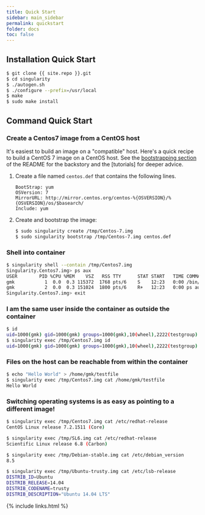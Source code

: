 ```yaml
---
title: Quick Start
sidebar: main_sidebar
permalink: quickstart
folder: docs
toc: false
---
```


## Installation Quick Start

```bash
$ git clone {{ site.repo }}.git
$ cd singularity
$ ./autogen.sh
$ ./configure --prefix=/usr/local
$ make
$ sudo make install
```

## Command Quick Start

### Create a Centos7 image from a CentOS host

It's easiest to build an image on a "compatible" host.  Here's a quick
recipe to build a CentOS 7 image on a CentOS host.  See
the [bootstrapping section][readme-bootstrapping] of the README for
the backstory and the [tutorials] for deeper advice.

1. Create a file named `centos.def` that contains the following lines.

   ```
   BootStrap: yum
   OSVersion: 7
   MirrorURL: http://mirror.centos.org/centos-%{OSVERSION}/%{OSVERSION}/os/$basearch/
   Include: yum
   ```

2. Create and bootstrap the image:

   ```bash
   $ sudo singularity create /tmp/Centos-7.img
   $ sudo singularity bootstrap /tmp/Centos-7.img centos.def
   ```

### Shell into container
```bash
$ singularity shell --contain /tmp/Centos7.img 
Singularity.Centos7.img> ps aux
USER        PID %CPU %MEM    VSZ   RSS TTY      STAT START   TIME COMMAND
gmk           1  0.0  0.3 115372  1768 pts/6    S    12:23   0:00 /bin/bash --norc --noprofile
gmk           2  0.0  0.3 151024  1800 pts/6    R+   12:23   0:00 ps aux
Singularity.Centos7.img> exit
````

### I am the same user inside the container as outside the container

```bash
$ id
uid=1000(gmk) gid=1000(gmk) groups=1000(gmk),10(wheel),2222(testgroup)
$ singularity exec /tmp/Centos7.img id
uid=1000(gmk) gid=1000(gmk) groups=1000(gmk),10(wheel),2222(testgroup)
````

### Files on the host can be reachable from within the container
```bash
$ echo "Hello World" > /home/gmk/testfile
$ singularity exec /tmp/Centos7.img cat /home/gmk/testfile 
Hello World
````

### Switching operating systems is as easy as pointing to a different image!
```bash
$ singularity exec /tmp/Centos7.img cat /etc/redhat-release 
CentOS Linux release 7.2.1511 (Core) 

$ singularity exec /tmp/SL6.img cat /etc/redhat-release 
Scientific Linux release 6.8 (Carbon)

$ singularity exec /tmp/Debian-stable.img cat /etc/debian_version
8.5

$ singularity exec /tmp/Ubuntu-trusty.img cat /etc/lsb-release 
DISTRIB_ID=Ubuntu
DISTRIB_RELEASE=14.04
DISTRIB_CODENAME=trusty
DISTRIB_DESCRIPTION="Ubuntu 14.04 LTS"
````

{% include links.html %}

[readme-bootstrapping]: https://github.com/singularityware/singularity/blob/master/README.md#bootstrapping-new-images
